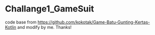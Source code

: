 # Challange1_GameSuit

code base from https://github.com/kokotak/Game-Batu-Gunting-Kertas-Kotlin and modify by me. Thanks!
